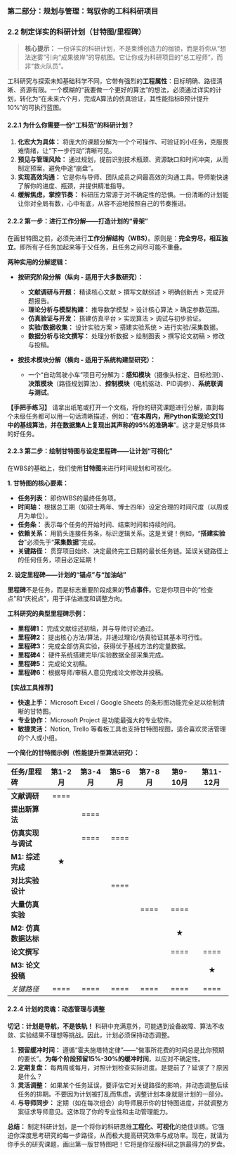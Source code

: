 ### **第二部分：规划与管理：驾驭你的工科科研项目**

### **2.2 制定详实的科研计划（甘特图/里程碑）**

> **核心提示：** 一份详实的科研计划，不是束缚创造力的枷锁，而是将你从“想法迷雾”引向“成果彼岸”的导航图。它让你成为科研项目的“总工程师”，而非“救火队员”。

工科研究与探索未知基础科学不同，它带有强烈的**工程属性**：目标明确、路径清晰、资源有限。一个模糊的“我要做一个更好的算法”的想法，必须通过详实的计划，转化为“在未来六个月，完成A算法的仿真验证，其性能指标B预计提升10%”的可执行蓝图。

#### **2.2.1 为什么你需要一份“工科范”的科研计划？**

1. **化宏大为具体：** 将庞大的课题分解为一个个可操作、可验证的小任务，克服畏难情绪，让“下一步行动”清晰可见。
2. **预见与管理风险：** 通过规划，提前识别技术瓶颈、资源缺口和时间冲突，从而制定预案，避免中途“崩盘”。
3. **实现高效沟通：** 它是你与导师、团队成员之间最高效的沟通工具。导师能快速了解你的进度、瓶颈，并提供精准指导。
4. **缓解焦虑，掌控节奏：** 科研压力常源于对不确定性的恐惧。一份清晰的计划能让你对全局有数，心中有底，从容不迫地按照自己的节奏推进。

#### **2.2.2 第一步：进行工作分解——打造计划的“骨架”**

在画甘特图之前，必须先进行**工作分解结构（WBS）**。原则是：**完全穷尽，相互独立**。即所有子任务加起来等于父任务，且任务之间尽可能不重叠。

**两种实用的分解逻辑：**

* **按研究阶段分解（纵向 - 适用于大多数研究）：**
    * **文献调研与开题：** 精读核心文献 > 撰写文献综述 > 明确创新点 > 完成开题报告。
    * **理论分析与模型构建：** 推导数学模型 > 设计核心算法 > 确定参数范围。
    * **仿真验证与开发：** 搭建仿真平台 > 实现算法 > 调试与初步验证。
    * **实验/数据收集：** 设计实验方案 > 搭建实验系统 > 进行实验/采集数据。
    * **数据分析与论文撰写：** 处理分析数据 > 绘制图表 > 撰写论文初稿 > 修改与投稿。

* **按技术模块分解（横向 - 适用于系统构建型研究）：**
    * 一个“自动驾驶小车”项目可分解为：**感知模块**（摄像头标定、目标检测）、**决策模块**（路径规划算法）、**控制模块**（电机驱动、PID调参）、**系统联调与测试**。

**【手把手练习】**
请拿出纸笔或打开一个文档，将你的研究课题进行分解，直到每个未级任务都可以用一句话清晰描述，例如：“**在本周内，用Python实现论文[1]中的基线算法，并在数据集A上复现出其声称的95%的准确率**”。这才是足够具体的好任务。

#### **2.2.3 第二步：绘制甘特图与设定里程碑——让计划“可视化”**

在WBS的基础上，我们使用**甘特图**来进行时间规划和可视化。

**1. 甘特图的核心要素：**

* **任务列表：** 即你WBS的最终任务项。
* **时间轴：** 根据总工期（如硕士两年、博士四年）设定合理的时间尺度（以周或月为单位）。
* **任务条：** 表示每个任务的开始时间、结束时间和持续时间。
* **依赖关系：** 用箭头连接任务条，标识逻辑关系。这是关键！例如，“**搭建实验台**”必须先于“**采集数据**”完成。
* **关键路径：** 贯穿项目始终、决定最终完工日期的最长任务链。延误关键路径上的任何任务，项目必定延期！

**2. 设定里程碑——计划的“锚点”与“加油站”**

**里程碑**不是任务，而是标志重要阶段成果的**节点事件**。它是你项目中的“检查点”和“庆祝点”，用于评估进度和调整方向。

**工科研究的典型里程碑示例：**

* **里程碑1：** 完成文献综述初稿，并与导师讨论通过。
* **里程碑2：** 提出核心方法/算法，并通过理论/仿真验证其基本可行性。
* **里程碑3：** 完成全部仿真实验，获得优于基线方法的定量数据。
* **里程碑4：** 硬件系统搭建完毕/实验数据全部采集完成。
* **里程碑5：** 完成论文初稿。
* **里程碑6：** 根据导师/审稿人意见完成论文修改并投稿。

**【实战工具推荐】**

* **快速上手：** Microsoft Excel / Google Sheets 的条形图功能完全足以绘制清晰的甘特图。
* **专业协作：** Microsoft Project 是功能最强大的专业软件。
* **敏捷灵活：** Notion, Trello 等看板工具也支持甘特图视图，适合喜欢灵活管理的个人或小组。

**一个简化的甘特图示例（性能提升型算法研究）：**

| 任务/里程碑 | 第1-2月 | 第3-4月 | 第5-6月 | 第7-8月 | 第9-10月 | 第11-12月 |
| :--- | :---: | :---: | :---: | :---: | :---: | :---: |
| **文献调研** | ==== | | | | | |
| **提出新算法** | | ==== | | | | |
| **仿真实现与调试** | | ==== | ==== | | | |
| **M1: 综述完成** | **★** | | | | | |
| **对比实验设计** | | | ==== | | | |
| **大量仿真实验** | | | | ==== | ==== | |
| **M2: 仿真数据达标** | | | | | **★** | |
| **论文撰写** | | | | | ==== | ==== |
| **M3: 论文投稿** | | | | | | **★** |
| *关键路径* | ==== | ==== | ==== | ==== | ==== | ==== |

#### **2.2.4 计划的灵魂：动态管理与调整**

**切记：计划是导航，不是铁轨！** 科研中充满意外，可能遇到设备故障、算法不收敛、实验结果不理想等挑战。因此，计划必须保持动态调整。

1. **预留缓冲时间：** 遵循“霍夫施塔特定律”——“做事所花费的时间总是比你预期的要长”。**为每个阶段预留15%-30%的缓冲时间**，以应对不确定性。
2. **定期复盘：** 每两周或每月，对照计划检查实际进度。是提前了？延误了？原因是什么？
3. **灵活调整：** 如果某个任务延误，要评估它对关键路径的影响，并动态调整后续任务的排期。不要因为计划被打乱而焦虑，调整计划本身就是计划的一部分。
4. **与导师同步：** 定期（如在每次组会）向导师展示你的甘特图进度，并就调整方案征求导师意见。这体现了你的专业性和主动管理能力。

**总结：**
制定科研计划，是一个将你的科研思维**工程化、可视化**的绝佳训练。它强迫你深度思考研究的每一步路径，从而极大提高研究效率与成功率。现在，就请为你手头的研究课题，画出第一版甘特图吧！它将是你征服科研之旅最得力的罗盘。
